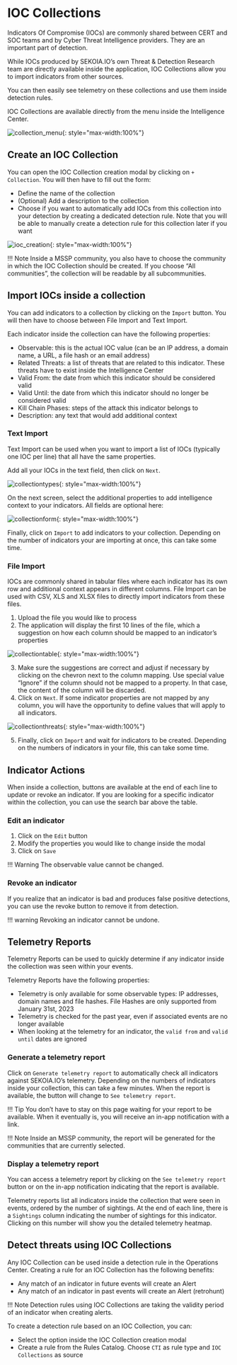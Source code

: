 # IOC Collections

Indicators Of Compromise (IOCs) are commonly shared between CERT and SOC teams and by Cyber Threat Intelligence providers. They are an important part of detection.

While IOCs produced by SEKOIA.IO’s own Threat & Detection Research team are directly available inside the application, IOC Collections allow you to import indicators from other sources.

You can then easily see telemetry on these collections and use them inside detection rules.

IOC Collections are available directly from the menu inside the Intelligence Center.

![collection_menu](/assets/operation_center/IOCscollections/collections_menu.png){: style="max-width:100%"}

## Create an IOC Collection

You can open the IOC Collection creation modal by clicking on `+ Collection`. You will then have to fill out the form:

- Define the name of the collection
- (Optional) Add a description to the collection
- Choose if you want to automatically add IOCs from this collection into your detection by creating a dedicated detection rule. Note that you will be able to manually create a detection rule for this collection later if you want

![ioc_creation](/assets/operation_center/IOCscollections/ioc-create.png){: style="max-width:100%"}


!!! Note
    Inside a MSSP community, you also have to choose the community in which the IOC Collection should be created. If you choose “All communities”, the collection will be readable by all subcommunities.

## Import IOCs inside a collection

You can add indicators to a collection by clicking on the `Import` button. You will then have to choose between File Import and Text Import.

Each indicator inside the collection can have the following properties:

- Observable: this is the actual IOC value (can be an IP address, a domain name, a URL, a file hash or an email address)
- Related Threats: a list of threats that are related to this indicator. These threats have to exist inside the Intelligence Center
- Valid From: the date from which this indicator should be considered valid
- Valid Until: the date from which this indicator should no longer be considered valid
- Kill Chain Phases: steps of the attack this indicator belongs to
- Description: any text that would add additional context

### Text Import

Text Import can be used when you want to import a list of IOCs (typically one IOC per line) that all have the same properties.

Add all your IOCs in the text field, then click on `Next`. 

![collectiontypes](/assets/operation_center/IOCscollections/ioc-types.png){: style="max-width:100%"}

On the next screen, select the additional properties to add intelligence context to your indicators. All fields are optional here:

![collectionform](/assets/operation_center/IOCscollections/ioc_import.png){: style="max-width:100%"}

Finally, click on `Import` to add indicators to your collection. Depending on the number of indicators your are importing at once, this can take some time.

### File Import

IOCs are commonly shared in tabular files where each indicator has its own row and additional context appears in different columns. File Import can be used with CSV, XLS and XLSX files to directly import indicators from these files.

1. Upload the file you would like to process
2. The application will display the first 10 lines of the file, which a suggestion on how each column should be mapped to an indicator’s properties

![collectiontable](/assets/operation_center/IOCscollections/ioc_table.png){: style="max-width:100%"}


3. Make sure the suggestions are correct and adjust if necessary by clicking on the chevron next to the column mapping. Use special value “Ignore” if the column should not be mapped to a property. In that case, the content of the column will be discarded.
4. Click on `Next`. If some indicator properties are not mapped by any column, you will have the opportunity to define values that will apply to all indicators.

![collectionthreats](/assets/operation_center/IOCscollections/ioc_relatedthreats.png){: style="max-width:100%"}


5. Finally, click on `Import` and wait for indicators to be created. Depending on the numbers of indicators in your file, this can take some time.

## Indicator Actions

When inside a collection, buttons are available at the end of each line to update or revoke an indicator. If you are looking for a specific indicator within the collection, you can use the search bar above the table.

### Edit an indicator

1. Click on the `Edit` button
2. Modify the properties you would like to change inside the modal
3. Click on `Save`

!!! Warning 
    The observable value cannot be changed.

### Revoke an indicator

If you realize that an indicator is bad and produces false positive detections, you can use the revoke button to remove it from detection.

!!! warning
    Revoking an indicator cannot be undone.

## Telemetry Reports

Telemetry Reports can be used to quickly determine if any indicator inside the collection was seen within your events.

Telemetry Reports have the following properties:

- Telemetry is only available for some observable types: IP addresses, domain names and file hashes. File Hashes are only supported from January 31st, 2023
- Telemetry is checked for the past year, even if associated events are no longer available
- When looking at the telemetry for an indicator, the `valid from` and `valid until` dates are ignored

### Generate a telemetry report

Click on `Generate telemetry report` to automatically check all indicators against SEKOIA.IO’s telemetry. Depending on the numbers of indicators inside your collection, this can take a few minutes. When the report is available, the button will change to `See telemetry report`.

!!! Tip
    You don’t have to stay on this page waiting for your report to be available. When it eventually is, you will receive an in-app notification with a link.

!!! Note
    Inside an MSSP community, the report will be generated for the communities that are currently selected.

### Display a telemetry report

You can access a telemetry report by clicking on the `See telemetry report` button or on the in-app notification indicating that the report is available.

Telemetry reports list all indicators inside the collection that were seen in events, ordered by the number of sightings. At the end of each line, there is a `Sightings` column indicating the number of sightings for this indicator. Clicking on this number will show you the detailed telemetry heatmap.

## Detect threats using IOC Collections

Any IOC Collection can be used inside a detection rule in the Operations Center. Creating a rule for an IOC Collection has the following benefits:

- Any match of an indicator in future events will create an Alert
- Any match of an indicator in past events will create an Alert (retrohunt)

!!! Note 
    Detection rules using IOC Collections are taking the validity period of an indicator when creating alerts.

To create a detection rule based on an IOC Collection, you can:

- Select the option inside the IOC Collection creation modal
- Create a rule from the Rules Catalog. Choose `CTI` as rule type and `IOC Collections` as source

